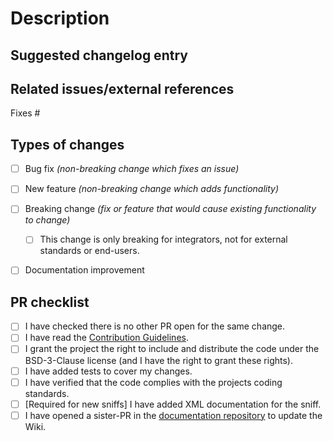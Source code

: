 <!-- Provide a general summary of your changes in the title above. -->

<!--
Please target the `master` branch when submitting your pull request, unless your change **only** applies to PHPCS 4.x.
-->

# Description
<!--
What do you want to achieve with this PR? Why did you write this code? What problem does this PR solve?
Describe your changes in detail and, if relevant, explain which choices you have made and why.
-->


## Suggested changelog entry
<!--
Please provide a short description of the change for the changelog.
This is only needed when this is an end-user, integrators or external standard maintainers facing change.
-->


## Related issues/external references

Fixes #


## Types of changes
<!-- What types of changes does your code introduce? Put an `x` in all the boxes that apply: -->
- [ ] Bug fix _(non-breaking change which fixes an issue)_
- [ ] New feature _(non-breaking change which adds functionality)_
- [ ] Breaking change _(fix or feature that would cause existing functionality to change)_
    - [ ] This change is only breaking for integrators, not for external standards or end-users.
- [ ] Documentation improvement


## PR checklist
<!-- Go over all the following points, and put an `x` in all the boxes that apply. -->
- [ ] I have checked there is no other PR open for the same change.
- [ ] I have read the [Contribution Guidelines](https://github.com/PHPCSStandards/PHP_CodeSniffer/blob/HEAD/.github/CONTRIBUTING.md).
- [ ] I grant the project the right to include and distribute the code under the BSD-3-Clause license (and I have the right to grant these rights).
- [ ] I have added tests to cover my changes.
- [ ] I have verified that the code complies with the projects coding standards.
- [ ] \[Required for new sniffs\] I have added XML documentation for the sniff.
- [ ] I have opened a sister-PR in the [documentation repository](https://github.com/PHPCSStandards/PHP_CodeSniffer-documentation) to update the Wiki.

<!--
============================================================================================
Please make sure your pull request passes all continuous integration checks!

PRs which are failing their CI checks will likely be ignored by the maintainers.

Small PRs using atomic, descriptive commits are hugely appreciated as it will make
reviewing your changes easier for the maintainers.
============================================================================================
-->
